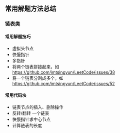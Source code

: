## 常用解题方法总结

### 链表类

#### 常用解题技巧
- 虚拟头节点
- 快慢指针
- 多指针
- 将两个链表拼接起来，如 https://github.com/imtsingyun/LeetCode/issues/38
- 将一个链表分割成多个，如 https://github.com/imtsingyun/LeetCode/issues/52

#### 常用代码块
- 链表节点的插入、删除操作
- 反转/翻转 一个链表
- 快慢指针求中心节点
- 计算链表的长度
